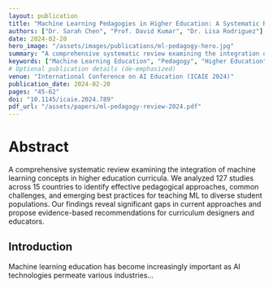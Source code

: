 ```yaml
---
layout: publication
title: "Machine Learning Pedagogies in Higher Education: A Systematic Review"
authors: ["Dr. Sarah Chen", "Prof. David Kumar", "Dr. Lisa Rodriguez"]
date: 2024-02-20
hero_image: "/assets/images/publications/ml-pedagogy-hero.jpg"
summary: "A comprehensive systematic review examining the integration of machine learning concepts in higher education curricula. We analyzed 127 studies across 15 countries to identify effective pedagogical approaches, common challenges, and emerging best practices for teaching ML to diverse student populations."
keywords: ["Machine Learning Education", "Pedagogy", "Higher Education", "Curriculum Design", "Systematic Review"]
# Optional publication details (de-emphasized)
venue: "International Conference on AI Education (ICAIE 2024)"
publication_date: 2024-02-20
pages: "45-62"
doi: "10.1145/icaie.2024.789"
pdf_url: "/assets/papers/ml-pedagogy-review-2024.pdf"
---
```


# Abstract

A comprehensive systematic review examining the integration of machine learning concepts in higher education curricula. We analyzed 127 studies across 15 countries to identify effective pedagogical approaches, common challenges, and emerging best practices for teaching ML to diverse student populations. Our findings reveal significant gaps in current approaches and propose evidence-based recommendations for curriculum designers and educators.

## Introduction

Machine learning education has become increasingly important as AI technologies permeate various industries... 